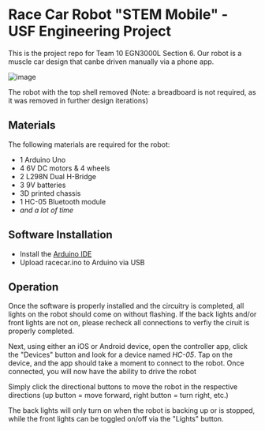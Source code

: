 # Race Car Robot "STEM Mobile" - USF Engineering Project
This is the project repo for Team 10 EGN3000L Section 6. Our robot is a muscle car design that canbe driven manually via a phone app.

![image](https://user-images.githubusercontent.com/48182689/200449319-cee9cf16-b141-4b34-815f-8229b2992e76.png)

The robot with the top shell removed (Note: a breadboard is not required, as it was removed in further design iterations)

## Materials
The following materials are required for the robot:
* 1 Arduino Uno 
* 4 6V DC motors & 4 wheels
* 2 L298N Dual H-Bridge
* 3 9V batteries
* 3D printed chassis
* 1 HC-05 Bluetooth module
* *and a lot of time*

## Software Installation
* Install the [Arduino IDE](https://www.arduino.cc/en/software)
* Upload racecar.ino to Arduino via USB

## Operation
Once the software is properly installed and the circuitry is completed, all lights on the robot should come on without flashing. If the back lights and/or front lights are not on, please recheck all connections to verfiy the ciruit is properly completed.

Next, using either an iOS or Android device, open the controller app, click the "Devices" button and look for a device named *HC-05*. Tap on the device, and the app should take a moment to connect to the robot. Once connected, you will now have the ability to drive the robot

Simply click the directional buttons to move the robot in the respective directions (up button = move forward, right button = turn right, etc.)

The back lights will only turn on when the robot is backing up or is stopped, while the front lights can be toggled on/off via the "Lights" button.
